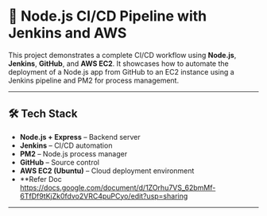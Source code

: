 # 🚀 Node.js CI/CD Pipeline with Jenkins and AWS

This project demonstrates a complete CI/CD workflow using **Node.js**, **Jenkins**, **GitHub**, and **AWS EC2**. It showcases how to automate the deployment of a Node.js app from GitHub to an EC2 instance using a Jenkins pipeline and PM2 for process management.

---

## 🛠 Tech Stack

- **Node.js + Express** – Backend server
- **Jenkins** – CI/CD automation
- **PM2** – Node.js process manager
- **GitHub** – Source control
- **AWS EC2 (Ubuntu)** – Cloud deployment environment
- **Refer Doc https://docs.google.com/document/d/1ZOrhu7VS_62bmMf-6TfDf9tKjZk0fdvo2VRC4puPCyo/edit?usp=sharing
---


